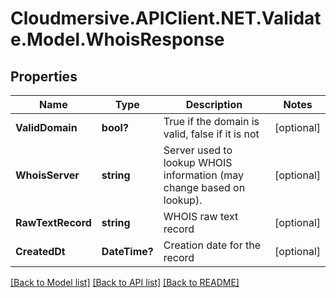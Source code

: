 # Cloudmersive.APIClient.NET.Validate.Model.WhoisResponse
## Properties

Name | Type | Description | Notes
------------ | ------------- | ------------- | -------------
**ValidDomain** | **bool?** | True if the domain is valid, false if it is not | [optional] 
**WhoisServer** | **string** | Server used to lookup WHOIS information (may change based on lookup). | [optional] 
**RawTextRecord** | **string** | WHOIS raw text record | [optional] 
**CreatedDt** | **DateTime?** | Creation date for the record | [optional] 

[[Back to Model list]](../README.md#documentation-for-models) [[Back to API list]](../README.md#documentation-for-api-endpoints) [[Back to README]](../README.md)

